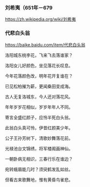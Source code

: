 ### 刘希夷（651年－679
https://zh.wikipedia.org/wiki/刘希夷

### 代悲白头翁
https://baike.baidu.com/item/代悲白头翁

洛阳城东桃李花，飞来飞去落谁家？

洛阳女儿好颜色，坐见落花长叹息。

今年花落颜色改，明年花开复谁在？

已见松柏摧为薪，更闻桑田变成海。

古人无复洛城东，今人还对落花风。

年年岁岁花相似，岁岁年年人不同。

寄言全盛红颜子，应怜半死白头翁。

此翁白头真可怜，伊昔红颜美少年。

公子王孙芳树下，清歌妙舞落花前。

光禄池台文锦绣，将军楼阁画神仙。

一朝卧病无相识，三春行乐在谁边？

宛转蛾眉能几时？须臾鹤发乱如丝。

但看古来歌舞地，惟有黄昏鸟雀悲。
